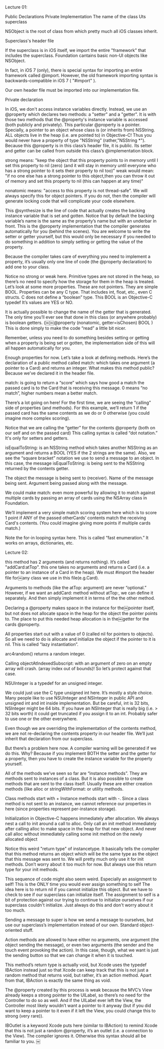 Lecture 01:

Public Declarations
Private Implementation
The name of the class
Uts superclass

NSObject is the root of class from which pretty much all iOS classes inherit.

Superclass's header file

If the superclass is in iOS itself, we import the entire "framework" that includes the superclass.
Foundation cantains basic non-UI objects like NSObject.

In fact, in iOS 7 (only), there is special syntax for importing an entire framework called @import.
However, the old framework importing syntax is backwards-compatible in iOS 7 ( "#import" ).

Our own header file must be imported into our implementation file.

Private declaration

In iOS, we don't access instance variables directly.
Instead, we use an @property which declares two methods: a "setter" and a "getter".
It is with those two methods that the @property's instance variable is accessed 
(both publicly and privately).
This particular @property is a pointer.
Specially, a pointer to an object whose class is (or inherits from) NSString.
ALL objects live in the heap (i.e. are pointed to) in Objective-C!
Thus you would never have a property of type "NSString" (rather,"NSString *").
Because this @property is in this class’s header file, it is public.
Its setter and getter can be called from outside this class’s @implementation block.

strong means:
"keep the object that this property points to in memory until I set this property to nil (zero)
(and it will stay in memory until everyone who has a strong pointer to it sets their property to nil too)"
weak would mean:
"if no one else has a strong pointer to this object,then you can throw it out of memory
and set this property to nil (this can happen at any time)"

nonatomic means:
"access to this property is not thread-safe".
We will always specify this for object pointers.
If you do not, 
then the compiler will generate locking code that will complicate your code elsewhere.

This @synthesize is the line of code that actually creates the
backing instance variable that is set and gotten.
Notice that by default the backing variable’s name is the same as
the property’s name but with an underbar in front.
This is the @property implementation that the compiler generates automatically for you (behind the scenes).
You are welcome to write the setter or getter yourself, 
but this would only be necessary if you needed to do something in addition 
to simply setting or getting the value of the property.

Because the compiler takes care of everything you need to implement a property, 
it’s usually only one line of code (the @property declaration) to add one to your class.

Notice no strong or weak here.
Primitive types are not stored in the heap, so there’s no need to
specify how the storage for them in the heap is treated.
Let’s look at some more properties. These are not pointers.
They are simple BOOL.
Properties can be any C type.
That includes int, float, etc., even C structs.
C does not define a “boolean” type.
This BOOL is an Objective-C typedef
It’s values are YES or NO.

It is actually possible to change the name of the getter that is generated.
The only time you’ll ever see that done in this class (or anywhere probably) is boolean getters.
(￼￼@property (nonatomic, getter=isChosen) BOOL )
This is done simply to make the code “read” a little bit nicer.

Remember, unless you need to do something besides setting or getting when a property is being set or gotten,
the implementation side of this will all happen automatically for you.

Enough properties for now. Let’s take a look at defining methods.
Here’s the declaration of a public method called match: 
which takes one argument (a pointer to a Card) and returns an integer.
What makes this method public? Because we’ve declared it in the header file.

match: is going to return a “score” which says 
how good a match the passed card is to the Card that is receiving this message.
0 means “no match”, higher numbers mean a better match.

There’s a lot going on here!
For the first time, we are seeing the “calling” side of properties (and methods).
For this example, 
we’ll return 1 if the passed card has the same contents as we do or 0 otherwise 
(you could imagine more complex scoring).

Notice that we are calling the “getter” for the contents @property
(both on our self and on the passed card)
This calling syntax is called “dot notation.”
It's only for setters and getters.

isEqualToString: 
is an NSString method which takes another NSString as an argument and
returns a BOOL (YES if the 2 strings are the same).
Also, we see the “square bracket” notation we use to
send a message to an object.
In this case, the message isEqualToString: 
is being sent to the NSString returned by the contents getter.

The object the message is being sent to (receiver).
Name of the message being sent.
Argument being passed along with the message.

We could make match: even more powerful by allowing it to match against 
multiple cards by passing an array of cards using the NSArray class in Foundation.

We’ll implement a very simple match scoring system here which is
to score 1 point if ANY of the passed otherCards’ contents
match the receiving Card's contents.
(You could imagine giving more points if multiple cards match.)

Note the for-in looping syntax here. 
This is called “fast enumeration.”
It works on arrays, dictionaries, etc.



Lecture 02:

this method has 2 arguments (and returns nothing).
It’s called "addCard:atTop".
this one takes no arguments and returns a Card
(i.e. a pointer to an instance of a Card in the heap).
We must #import the header file for￼any class we use in this file(e.g.Card).

Arguments to methods (like the atTop: argument) are never “optional.”
However, if we want an addCard: method without atTop:, we can define it separately.
And then simply implement it in terms of the the other method.

Declaring a @property makes space in the instance for the￼pointer itself,
but not does not allocate space in the heap for the object the pointer points to. 
The place to put this needed heap allocation is in the￼getter for the cards @property.

All properties start out with a value of 0 (called nil for pointers to objects).
So all we need to do is allocate and initialize the object if the pointer to it is nil.
This is called “lazy instantiation”.

arc4random() returns a random integer.

Calling objectAtIndexedSubscript: with an argument of zero on an empty array will crash.
(array index out of bounds)!
So let’s protect against that case.

NSUInteger is a typedef for an unsigned integer.

We could just use the C type unsigned int here. It’s mostly a style choice.
Many people like to use NSUInteger and NSInteger in public API and unsigned int and int inside implementation.
But be careful, int is 32 bits, NSInteger might be 64 bits.
If you have an NSInteger that is really big (i.e. > 32 bits worth)
it could get truncated if you assign it to an int.
Probably safer to use one or the other everywhere.

Even though we are overriding the implementation of the contents method, 
we are not re-declaring the contents property in our header file. 
We’ll just inherit that declaration from our superclass.

But there’s a problem here now.
A compiler warning will be generated if we do this.
Why?
Because if you implement BOTH the
setter and the getter for a property, 
then you have to create the instance variable for the property yourself.

All of the methods we’ve seen so far are “instance methods”.
They are methods sent to instances of a class.
But it is also possible to create methods
that are sent to the class itself. 
Usually these are either creation methods
(like alloc or stringWithFormat:
or utility methods.

Class methods start with + Instance methods start with -.
Since a class method is not sent to an instance, we cannot reference our properties in here 
(since properties represent per-instance storage).

Initialization in Objective-C happens immediately after allocation.
We always nest a call to init around a call to alloc.
Only call an init method immediately after calling alloc 
to make space in the heap for that new object.
And never call alloc without immediately calling some
init method on the newly allocated object

Notice this weird "return type" of instancetype. 
It basically tells the compiler that this method 
returns an object which will be the same type as the object that this
message was sent to.
We will pretty much only use it for init methods. Don’t worry about it too much for now.
But always use this return type for your init methods.

This sequence of code might also seem weird. 
Especially an assignment to self!
This is the ONLY time you would ever assign something to self
The idea here is to return nil if you cannot initialize this object.
But we have to check to see if our superclass can initialize itself.
The assignment to self is a bit of protection against our trying to
continue to initialize ourselves if our superclass couldn't initialize.
Just always do this and don't worry about it too much.

Sending a message to super is how we send a message to ourselves, 
but use our superclass’s implementation instead of our own.
Standard object-oriented stuff.

Action methods are allowed to have either no arguments,
one argument (the object sending the message),
or even two arguments
(the sender and the touch event provoking the action).
In this case, though, what we want is just the sending button 
so that we can change it when it is touched.

This method’s return type is actually void, 
but Xcode uses the typedef IBAction instead 
just so that Xcode can keep track that this is not just a
random method that returns void, but rather, it’s an action method.
Apart from that, IBAction is exactly the same thing as void.

The @property created by this process is weak because the
MVC’s View already keeps a strong pointer to the UILabel,
so there’s no need for the Controller to do so as well.
And if the UILabel ever left the View, 
the Controller most likely wouldn’t want a pointer to it anyway
(but if you did want to keep a pointer to it even if it left the View,
 you could change this to strong (very rare)).
 
 IBOutlet is a keyword Xcode puts here
 (similar to IBAction) to remind Xcode that this
is not just a random @property, 
it’s an outlet (i.e. a connection to the View).
The compiler ignores it.
 Otherwise this syntax should all be familiar to you.
 ￼